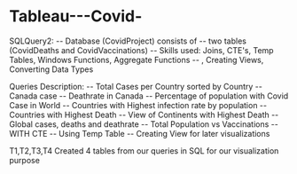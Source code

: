 # Tableau---Covid-
SQLQuery2: 
-- Database (CovidProject) consists of 
-- two tables (CovidDeaths and CovidVaccinations)
-- Skills used: Joins, CTE's, Temp Tables, Windows Functions, Aggregate Functions
-- , Creating Views, Converting Data Types

Queries Description:
-- Total Cases per Country sorted by Country
-- Canada case
-- Deathrate in Canada
-- Percentage of population with Covid Case  in World
-- Countries with Highest infection rate by population
-- Countries with Highest Death
-- View of Continents with Highest Death
-- Global cases, deaths and deathrate
-- Total Population vs Vaccinations
-- WITH CTE
-- Using Temp Table 
-- Creating View for later visualizations

T1,T2,T3,T4
Created 4 tables from our queries in SQL for our visualization purpose 

